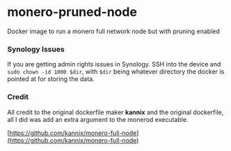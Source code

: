 # monero-pruned-node

Docker image to run a monero full network node but with pruning enabled

### Synology Issues
If you are getting admin rights issues in Synology. SSH into the device and `sudo chown -id 1000 $dir`, with `$dir` being whatever directory the docker is pointed at for storing the data.

### Credit

All credit to the original dockerfile maker **kannix** and the original dockerfile, all I did was add an extra argument to the monerod executable.

[https://github.com/kannix/monero-full-node](https://github.com/kannix/monero-full-node)
